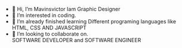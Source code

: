 - 👋 Hi, I’m Mavinsvictor
     Iam Graphic Designer 
- 👀 I’m interested in coding.
- 🌱 I’m already finished 
     learning Different
     programing languages like
     HTML, CSS AND JAVASCRIPT 
- 💞️ I’m looking to collaborate on.               
     SOFTWARE DEVELOPER and 
     SOFTWARE ENGINEER 


<!---
Mavinsvictor1738/Mavinsvictor1738 is a ✨ special ✨ repository because its `README.md` (this file) appears on your GitHub profile.
You can click the Preview link to take a look at your changes.
--->
